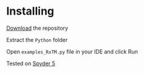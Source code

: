 # Installing

[Download](https://github.com/richter-x/TimeMachine/archive/refs/heads/main.zip) the repository

Extract the `Python` folder 

Open `examples_RxTM.py`  file in your IDE and click Run

Tested on [Spyder 5](https://www.spyder-ide.org/)

